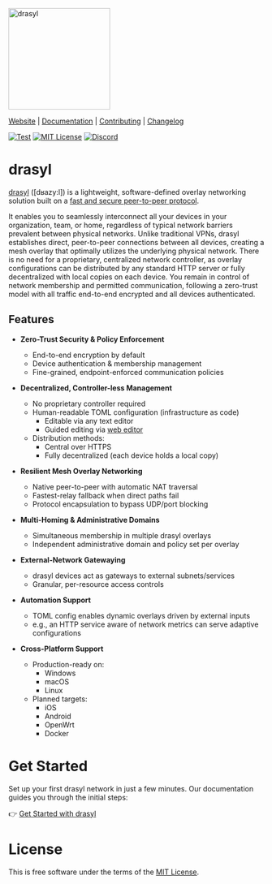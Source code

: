 [<img src="https://docs.drasyl.org/img/logo-text.svg" alt="drasyl" width="200"/>](https://drasyl.org)

[Website](https://drasyl.org) |
[Documentation](https://docs.drasyl.org) |
[Contributing](CONTRIBUTING.md) |
[Changelog](CHANGELOG.md)

[![Test](https://github.com/drasyl/drasyl-rs/actions/workflows/test.yml/badge.svg)](https://github.com/drasyl/drasyl-rs/actions/workflows/test.yml)
[![MIT License](https://img.shields.io/badge/license-MIT-blue)](https://opensource.org/licenses/MIT)
[![Discord](https://img.shields.io/discord/959492172560891905)](https://discord.gg/2tcZPy7BCu)

# drasyl

[drasyl](https://github.com/drasyl/drasyl-rs) ([dʁazy:l]) is a lightweight, software-defined overlay networking solution built on a [fast and secure peer-to-peer protocol](./drasyl-p2p).

It enables you to seamlessly interconnect all your devices in your organization, team, or home, regardless of typical network barriers prevalent between physical networks.
Unlike traditional VPNs, drasyl establishes direct, peer-to-peer connections between all devices, creating a mesh overlay that optimally utilizes the underlying physical network.
There is no need for a proprietary, centralized network controller, as overlay configurations can be distributed by any standard HTTP server or fully decentralized with local copies on each device.
You remain in control of network membership and permitted communication, following a zero-trust model with all traffic end-to-end encrypted and all devices authenticated.

## Features

- **Zero-Trust Security & Policy Enforcement**
    - End-to-end encryption by default
    - Device authentication & membership management
    - Fine-grained, endpoint-enforced communication policies

- **Decentralized, Controller-less Management**
    - No proprietary controller required
    - Human-readable TOML configuration (infrastructure as code)
        - Editable via any text editor
        - Guided editing via [web editor](https://editor.drasyl.org)
    - Distribution methods:
        - Central over HTTPS
        - Fully decentralized (each device holds a local copy)

- **Resilient Mesh Overlay Networking**
    - Native peer-to-peer with automatic NAT traversal
    - Fastest-relay fallback when direct paths fail
    - Protocol encapsulation to bypass UDP/port blocking

- **Multi-Homing & Administrative Domains**
    - Simultaneous membership in multiple drasyl overlays
    - Independent administrative domain and policy set per overlay

- **External-Network Gatewaying**
    - drasyl devices act as gateways to external subnets/services
    - Granular, per-resource access controls

- **Automation Support**
  - TOML config enables dynamic overlays driven by external inputs
  - e.g., an HTTP service aware of network metrics can serve adaptive configurations

- **Cross-Platform Support**
  - Production-ready on:
      - Windows
      - macOS
      - Linux
  - Planned targets:
      - iOS
      - Android
      - OpenWrt
      - Docker

# Get Started

Set up your first drasyl network in just a few minutes.
Our documentation guides you through the initial steps:

👉 [Get Started with drasyl](https://docs.drasyl.org/get-started)

# License

This is free software under the terms of the [MIT License](LICENSE).
